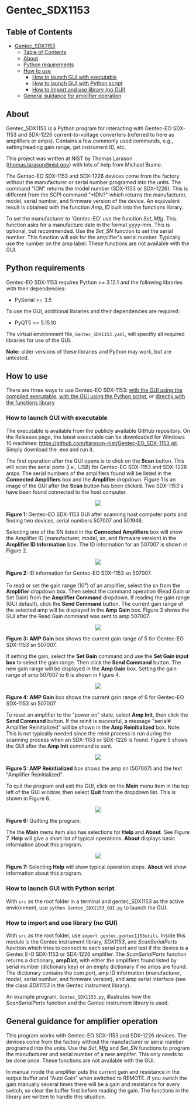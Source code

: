 # Gentec_SDX1153
## Table of Contents
- [Gentec\_SDX1153](#gentec_sdx1153)
  - [Table of Contents](#table-of-contents)
  - [About ](#about-)
  - [Python requirements ](#python-requirements-)
  - [How to use](#how-to-use)
    - [How to launch GUI with executable ](#how-to-launch-gui-with-executable-)
    - [How to launch GUI with Python script ](#how-to-launch-gui-with-python-script-)
    - [How to import and use library (no GUI) ](#how-to-import-and-use-library-no-gui-)
  - [General guidance for amplifier operation ](#general-guidance-for-amplifier-operation-)

## About <a class="anchor" id=about></a>
Gentec_SDX1153 is a Python program for interacting with Gentec-EO SDX-1153 and SDX-1226 current-to-voltage converters (referred to here as amplifiers or amps).  Contains a few commonly used commands, e.g., setting/reading gain range, get instrument ID, etc.

This project was written at NIST by Thomas Larason (thomas.larason@nist.gov) with lots of help from Michael Braine.

The Gentec-EO SDX-1153 and SDX-1226 devices come from the factory without the manufacturer or serial number programed into the units. The command "IDN" returns the model number (SDX-1153 or SDX-1226). This is different from the SCPI command "*IDN?" which returns the manufacturer, model, serial number, and firmware version of the device. An equivalent result is obtained with the function _Amp_ID_ built into the functions library.

To set the manufacturer to 'Gentec-EO' use the function _Set_Mfg_. This function asks for a manufacture date in the format yyyy-mm. This is optional, but recommended. Use the _Set_SN_ function to set the serial number. This function will ask for the amplifier's serial number. Typically use the number on the amp label. These functions are not available with the GUI.


## Python requirements <a class="anchor" id=python-requirements></a>
Gentec-EO SDX-1153 requires Python >= 3.12.1 and the following libraries with their dependencies:
* PySerial >= 3.5

To use the GUI, additional libraries and their dependencies are required:
* PyQT5 >= 5.15.10

The virtual environment file, `Gentec_SDX1153.yaml`, will specifiy all required libraries for use of the GUI.

**Note:** older versions of these libraries and Python may work, but are untested.

## How to use<a class="anchor" id=howToUse></a>
There are three ways to use Gentec-EO SDX-1153: [with the GUI using the compiled executable](#how-to-launch-gui-with-executable), [with the GUI using the Python script](#how-to-launch-gui-with-python-script), or [directly with the functions library](#how-to-import-and-use-library-no-gui)

### How to launch GUI with executable <a class="anchor" id=how-to-launch-gui-with-executable></a>
The executable is available from the publicly available GitHub repository. On the Releases page, the latest executable can be downloaded for Windows 10 machines: https://github.com/tlarason-nist/Gentec-EO_SDX-1153.git. Simply download the .exe and run it.

The first operation after the GUI opens is to click on the **Scan** button. This will scan the serial ports (i.e., USB) for Gentec-EO SDX-1153 and SDX-1226 amps. The serial numbers of the amplifiers found will be listed in the **Connected Amplifiers** box and the **Amplifier** dropdown. Figure 1 is an image of the GUI after the **Scan** button has been clicked. Two SDX-1153's have been found connected to the host computer.

<p align="center">
    <img src=images/ampGUIscanned1u.png>
    <figcaption><b>Figure 1: </b>Gentec-EO SDX-1153 GUI after scanning host computer ports and finding two devices, serial numbers 507007 and 501946.</figcaption>
</p>


Selecting one of the SN listed in the **Connected Amplifiers** box will show the Amplifier ID (manufacturer, model, sn, and firmware version) in the **Amplifier ID Information** box. The ID information for an 507007 is shown in Figure 2.

<p align="center">
    <img src=images/ampGUIscanned2u.png>
    <figcaption><b>Figure 2: </b>ID information for Gentec-EO SDX-1153 sn 507007.</figcaption>
</p>


To read or set the gain range (10<sup>x</sup>) of an amplifier, select the sn from the **Amplifier** dropdown box. Then select the command operation (Read Gain or Set Gain) from the **Amplifier Command** dropdown. If reading the gain range (GUI default), click the **Send Command** button. The current gain range of the selected amp will be displayed in the **Amp Gain** box. Figure 3 shows the GUI after the Read Gain command was sent to amp 507007.

<p align="center">
    <img src=images/ampGUIreadgainu.png>
    <figcaption><b>Figure 3: </b><b>AMP Gain</b> box shows the current gain range of 5 for Gentec-EO SDX-1153 sn 507007.</figcaption>
</p>


If setting the gain, select the **Set Gain** command and use the **Set Gain input box** to select the gain range. Then click the **Send Command** button. The new gain range will be displayed in the **Amp Gain** box. Setting the gain range of amp 507007 to 6 is shown in Figure 4.

<p align="center">
    <img src=images/ampGUIsetgainu.png>
    <figcaption><b>Figure 4: </b><b>AMP Gain</b> box shows the current gain range of 6 for Gentec-EO SDX-1153 sn 507007.</figcaption>
</p>


To reset an amplifier to the "power on" state, select **Amp Init**, then click the **Send Command** button. If the reinit is sucessful, a message "serial# Amplifier Reinitialized" will be shown in the **Amp Reinitialized** box.
Note: This is not typically needed since the reinit process is run during the scanning process when an SDX-1153 or SDX-1226 is found. Figure 5 shows the GUI after the **Amp Init** command is sent.

<p align="center">
    <img src=images/ampGUIampinitu.png>
    <figcaption><b>Figure 5: </b><b>AMP Reinitialized</b> box shows the amp sn (507007) and the text "Amplifier Reinitialized".</figcaption>
</p>


To quit the program and exit the GUI, click on the **Main** menu item in the top left of the GUI window, then select **Quit** from the dropdown list. This is shown in Figure 6.

<p align="center">
    <img src=images/ampGUIquitu.png>
    <figcaption><b>Figure 6: </b>Quitting the program.</figcaption>
</p>


The the **Main** menu item also has selections for **Help** and **About**. See Figure 7. **Help** will give a short list of typical operations. **About** displays basic information about this program.

<p align="center">
    <img src=images/ampGUImenuu.png>
    <figcaption><b>Figure 7: </b>Selecting <b>Help</b> will show typical operation steps. <b>About</b> will show information about this program.</figcaption>
</p>

### How to launch GUI with Python script <a class="anchor" id=how-to-launch-gui-with-python-script></a>
With `src` as the root folder in a terminal and gentec_SDX1153 as the active environment, use `python Gentec_SDX1153_GUI.py` to launch the GUI.

### How to import and use library (no GUI) <a class="anchor" id=how-to-import-and-use-library-no-gui></a>
With `src` as the root folder, use `import gentec.gentec1153utils`. Inside this module is the Gentec instrument library, _SDX1153_, and _ScanSerialPorts_ function which tries to connect to each serial port and test if the device is a Gentec E-O SDX-1153 or SDX-1226 amplifier. The _ScanSerialPorts_ function returns a dictionary, **ampDict**, with either the amplifiers found listed by serial number (dictionary key) or an empty dictionary if no amps are found. The dictionary contains the com port, amp ID information (manufacturer, model, serial number, and firmware version), and amp serial interface (see the class _SDX1153_ in the Gentec instrument library).

An example program, `Gentec_SDX1153.py`, illustrates how the _ScanSerialPorts_ function and the Gentec instrument library is used.

 ## General guidance for amplifier operation <a class="anchor" id=general-guidance-for-amplifier-operation></a>
This program works with Gentec-EO SDX-1153 and SDX-1226 devices. The devices come from the factory without the manufacturer or serial number programed into the units. Use the _Set_Mfg_ and _Set_SN_ functions to program the manufacturer and serial number of a new amplifer. This only needs to be done once. These functions are not available with the GUI.

In manual mode the amplifier puts the current gain and resistance in the output buffer and "Auto Gain" when switched to REMOTE. If you switch the gain manually several times there will be a gain and resistance for every switch,  so clear the buffer first before reading the gain. The functions in the library are written to handle this situation.